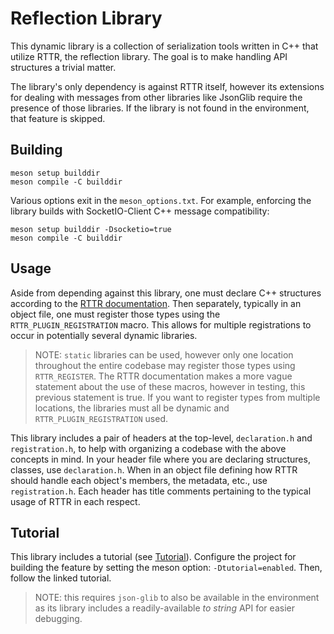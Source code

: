 # Reflection Library

This dynamic library is a collection of serialization tools written in C++ that utilize RTTR, the reflection library.  The goal is to make handling API structures a trivial matter.

The library's only dependency is against RTTR itself, however its extensions for dealing with messages from other libraries like JsonGlib require the presence of those libraries.  If the library is not found in the environment, that feature is skipped.

## Building

```
meson setup builddir
meson compile -C builddir
```

Various options exit in the `meson_options.txt`.  For example, enforcing the library builds with SocketIO-Client C++ message compatibility:

```
meson setup builddir -Dsocketio=true
meson compile -C builddir
```

## Usage

Aside from depending against this library, one must declare C++ structures according to the [RTTR documentation](https://www.rttr.org/).  Then separately, typically in an object file, one must register those types using the `RTTR_PLUGIN_REGISTRATION` macro.  This allows for multiple registrations to occur in potentially several dynamic libraries.

> NOTE: `static` libraries can be used, however only one location throughout the entire codebase may register those types using `RTTR_REGISTER`.  The RTTR documentation makes a more vague statement about the use of these macros, however in testing, this previous statement is true.  If you want to register types from multiple locations, the libraries must all be dynamic and `RTTR_PLUGIN_REGISTRATION` used.

This library includes a pair of headers at the top-level, `declaration.h` and `registration.h`, to help with organizing a codebase with the above concepts in mind.  In your header file where you are declaring structures, classes, use `declaration.h`.  When in an object file defining how RTTR should handle each object's members, the metadata, etc., use `registration.h`.  Each header has title comments pertaining to the typical usage of RTTR in each respect.

## Tutorial

This library includes a tutorial (see [Tutorial](tutorial/Tutorial.md)).  Configure the project for building the feature by setting the meson option: `-Dtutorial=enabled`.  Then, follow the linked tutorial.

> NOTE: this requires `json-glib` to also be available in the environment as its library includes a readily-available _to string_ API for easier debugging.
